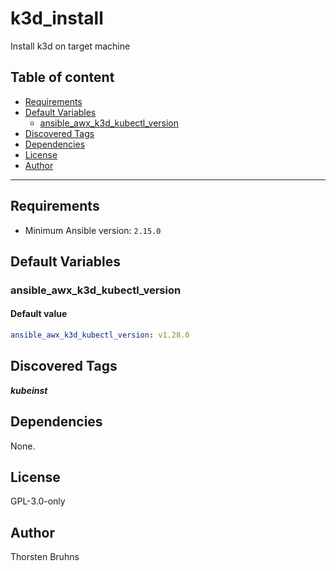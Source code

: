 # k3d_install

Install k3d on target machine

## Table of content

- [Requirements](#requirements)
- [Default Variables](#default-variables)
  - [ansible_awx_k3d_kubectl_version](#ansible_awx_k3d_kubectl_version)
- [Discovered Tags](#discovered-tags)
- [Dependencies](#dependencies)
- [License](#license)
- [Author](#author)

---

## Requirements

- Minimum Ansible version: `2.15.0`

## Default Variables

### ansible_awx_k3d_kubectl_version

#### Default value

```YAML
ansible_awx_k3d_kubectl_version: v1.28.0
```

## Discovered Tags

**_kubeinst_**


## Dependencies

None.

## License

GPL-3.0-only

## Author

Thorsten Bruhns
